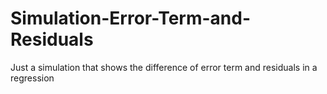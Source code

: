 # Simulation-Error-Term-and-Residuals

Just a simulation that shows the difference of error term and residuals in a regression
